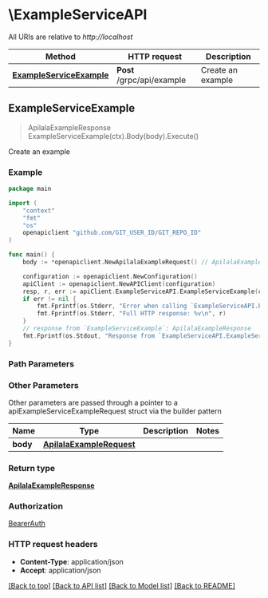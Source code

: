 # \ExampleServiceAPI

All URIs are relative to *http://localhost*

Method | HTTP request | Description
------------- | ------------- | -------------
[**ExampleServiceExample**](ExampleServiceAPI.md#ExampleServiceExample) | **Post** /grpc/api/example | Create an example



## ExampleServiceExample

> ApilalaExampleResponse ExampleServiceExample(ctx).Body(body).Execute()

Create an example

### Example

```go
package main

import (
	"context"
	"fmt"
	"os"
	openapiclient "github.com/GIT_USER_ID/GIT_REPO_ID"
)

func main() {
	body := *openapiclient.NewApilalaExampleRequest() // ApilalaExampleRequest | 

	configuration := openapiclient.NewConfiguration()
	apiClient := openapiclient.NewAPIClient(configuration)
	resp, r, err := apiClient.ExampleServiceAPI.ExampleServiceExample(context.Background()).Body(body).Execute()
	if err != nil {
		fmt.Fprintf(os.Stderr, "Error when calling `ExampleServiceAPI.ExampleServiceExample``: %v\n", err)
		fmt.Fprintf(os.Stderr, "Full HTTP response: %v\n", r)
	}
	// response from `ExampleServiceExample`: ApilalaExampleResponse
	fmt.Fprintf(os.Stdout, "Response from `ExampleServiceAPI.ExampleServiceExample`: %v\n", resp)
}
```

### Path Parameters



### Other Parameters

Other parameters are passed through a pointer to a apiExampleServiceExampleRequest struct via the builder pattern


Name | Type | Description  | Notes
------------- | ------------- | ------------- | -------------
 **body** | [**ApilalaExampleRequest**](ApilalaExampleRequest.md) |  | 

### Return type

[**ApilalaExampleResponse**](ApilalaExampleResponse.md)

### Authorization

[BearerAuth](../README.md#BearerAuth)

### HTTP request headers

- **Content-Type**: application/json
- **Accept**: application/json

[[Back to top]](#) [[Back to API list]](../README.md#documentation-for-api-endpoints)
[[Back to Model list]](../README.md#documentation-for-models)
[[Back to README]](../README.md)

